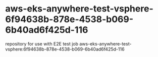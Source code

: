 # aws-eks-anywhere-test-vsphere-6f94638b-878e-4538-b069-6b40ad6f425d-116
repository for use with E2E test job aws-eks-anywhere-test-vsphere:6f94638b-878e-4538-b069-6b40ad6f425d-116
